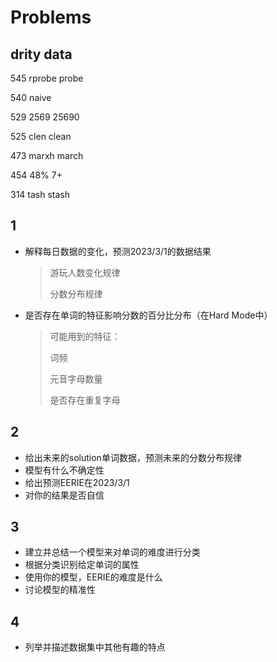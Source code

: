 # Problems

## drity data

545 rprobe probe

540 naive

529 2569 25690

525 clen clean

473 marxh march

454 48% 7+

314 tash stash

## 1

* 解释每日数据的变化，预测2023/3/1的数据结果

  > 游玩人数变化规律
  >
  > 分数分布规律

* 是否存在单词的特征影响分数的百分比分布（在Hard Mode中）

  > 可能用到的特征：
  >
  > 词频
  >
  > 元音字母数量
  >
  > 是否存在重复字母

## 2

* 给出未来的solution单词数据，预测未来的分数分布规律
* 模型有什么不确定性
* 给出预测EERIE在2023/3/1
* 对你的结果是否自信

## 3

* 建立并总结一个模型来对单词的难度进行分类
* 根据分类识别给定单词的属性
* 使用你的模型，EERIE的难度是什么
* 讨论模型的精准性

## 4

* 列举并描述数据集中其他有趣的特点